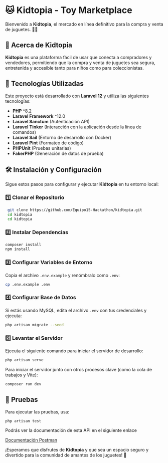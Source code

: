 # 🐱 Kidtopia - Toy Marketplace

Bienvenido a **Kidtopia**, el mercado en línea definitivo para la compra y venta de juguetes. 🎠🏪

## 🌟 Acerca de Kidtopia

**Kidtopia** es una plataforma fácil de usar que conecta a compradores y vendedores, permitiendo que la compra y venta de juguetes sea segura, entretenida y accesible tanto para niños como para coleccionistas.

## 🚀 Tecnologías Utilizadas

Este proyecto está desarrollado con **Laravel 12** y utiliza las siguientes tecnologías:

- **PHP** ^8.2
- **Laravel Framework** ^12.0
- **Laravel Sanctum** (Autenticación API)
- **Laravel Tinker** (Interacción con la aplicación desde la línea de comandos)
- **Laravel Sail** (Entorno de desarrollo con Docker)
- **Laravel Pint** (Formateo de código)
- **PHPUnit** (Pruebas unitarias)
- **FakerPHP** (Generación de datos de prueba)

## 🛠 Instalación y Configuración

Sigue estos pasos para configurar y ejecutar **Kidtopia** en tu entorno local:

### 1️⃣ Clonar el Repositorio
```bash
 git clone https://github.com/Equipo15-Hackathon/kidtopia.git
 cd kidtopia
 cd kidtopia
```

### 2️⃣ Instalar Dependencias
```bash
composer install
npm install
```

### 3️⃣ Configurar Variables de Entorno
Copia el archivo `.env.example` y renómbralo como `.env`:
```bash
cp .env.example .env
```

### 4️⃣ Configurar Base de Datos
Si estás usando MySQL, edita el archivo `.env` con tus credenciales y ejecuta:
```bash
php artisan migrate --seed
```

### 5️⃣ Levantar el Servidor
Ejecuta el siguiente comando para iniciar el servidor de desarrollo:
```bash
php artisan serve
```
Para iniciar el servidor junto con otros procesos clave (como la cola de trabajos y Vite):
```bash
composer run dev
```

## 🧪 Pruebas
Para ejecutar las pruebas, usa:
```bash
php artisan test
```

Podrás ver la documentación de esta API en el siguiente enlace 

[Documentación Postman](https://documenter.getpostman.com/view/40986713/2sAYkErfdU)


¡Esperamos que disfrutes de **Kidtopia** y que sea un espacio seguro y divertido para la comunidad de amantes de los juguetes! 🎉

